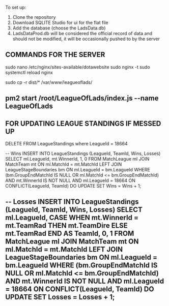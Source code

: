 To set up:
1. Clone the repository
2. Download SQLITE Studio for ui for the flat file
3. Add the database (choose the LadsData.db)
4. LadsDataProd.db will be considered the official record of data and should not be modified, it will be occasionally pushed to by the server

COMMANDS FOR THE SERVER
---
sudo nano /etc/nginx/sites-available/dotawebsite
sudo nginx -t
sudo systemctl reload nginx

sudo cp -r dist/* /var/www/leagueoflads/

pm2 start /root/LeagueOfLads/index.js --name LeagueOfLads
----


FOR UPDATING LEAGUE STANDINGS IF MESSED UP
-----
DELETE FROM LeagueStandings where LeagueId = 18664

-- Wins
INSERT INTO LeagueStandings (LeagueId, TeamId, Wins, Losses)
SELECT ml.LeagueId, mt.WinnerId, 1, 0
FROM MatchLeague ml
JOIN MatchTeam mt ON ml.MatchId = mt.MatchId
LEFT JOIN LeagueStageBoundaries bm
  ON ml.LeagueId = bm.LeagueId
WHERE (bm.GroupEndMatchId IS NULL OR ml.MatchId <= bm.GroupEndMatchId)
  AND mt.WinnerId IS NOT NULL
  AND ml.LeagueId = 18664
ON CONFLICT(LeagueId, TeamId)
DO UPDATE SET Wins = Wins + 1;

-- Losses
INSERT INTO LeagueStandings (LeagueId, TeamId, Wins, Losses)
SELECT 
    ml.LeagueId,
    CASE WHEN mt.WinnerId = mt.TeamRad THEN mt.TeamDire ELSE mt.TeamRad END AS TeamId,
    0,
    1
FROM MatchLeague ml
JOIN MatchTeam mt ON ml.MatchId = mt.MatchId
LEFT JOIN LeagueStageBoundaries bm
  ON ml.LeagueId = bm.LeagueId
WHERE (bm.GroupEndMatchId IS NULL OR ml.MatchId <= bm.GroupEndMatchId)
  AND mt.WinnerId IS NOT NULL
    AND ml.LeagueId = 18664
ON CONFLICT(LeagueId, TeamId)
DO UPDATE SET Losses = Losses + 1;
-----